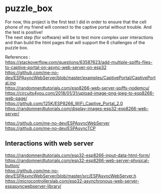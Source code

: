 ﻿# puzzle_box

For now, this project is the first test I did in order to ensure that the cell phone of my friend will connect to the captive portal without trouble. And the test is positive!  
The next step (for software) will be to test more complex user interactions and than build the html pages that will support the 6 challenges of the puzzle box. 

References :  
https://stackoverflow.com/questions/63587623/add-multiple-spiffs-files-to-captive-portal-on-async-web-server-on-esp32  
https://github.com/me-no-dev/ESPAsyncWebServer/blob/master/examples/CaptivePortal/CaptivePortal.ino  
https://randomnerdtutorials.com/esp8266-web-server-spiffs-nodemcu/  
https://circuits4you.com/2018/01/31/upload-image-png-jpeg-to-esp8266-web-page/  
https://github.com/125K/ESP8266_WiFi_Captive_Portal_2.0  
https://randomnerdtutorials.com/display-images-esp32-esp8266-web-server/  
  
https://github.com/me-no-dev/ESPAsyncWebServer  
https://github.com/me-no-dev/ESPAsyncTCP  


## Interactions with web server  
https://randomnerdtutorials.com/esp32-esp8266-input-data-html-form/  
https://randomnerdtutorials.com/esp32-esp8266-web-server-physical-button/  
https://github.com/me-no-dev/ESPAsyncWebServer/blob/master/src/ESPAsyncWebServer.h  
https://microcontrollerslab.com/esp32-asynchronous-web-server-espasyncwebserver-library/  
